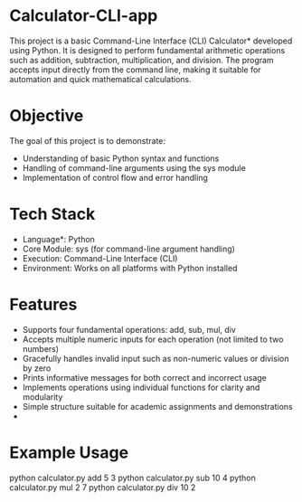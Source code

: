 # Calculator-CLI-app

This project is a basic Command-Line Interface (CLI) Calculator* developed using Python. It is designed to perform 
fundamental arithmetic operations such as addition, subtraction, multiplication, and division. The program accepts input
directly from the command line, making it suitable for automation and quick mathematical calculations.

# Objective

The goal of this project is to demonstrate:
- Understanding of basic Python syntax and functions
- Handling of command-line arguments using the sys module
- Implementation of control flow and error handling

# Tech Stack

- Language*: Python 
- Core Module: sys (for command-line argument handling)  
- Execution: Command-Line Interface (CLI)  
- Environment: Works on all platforms with Python installed  

# Features

- Supports four fundamental operations: add, sub, mul, div
- Accepts multiple numeric inputs for each operation (not limited to two numbers)
- Gracefully handles invalid input such as non-numeric values or division by zero
- Prints informative messages for both correct and incorrect usage
- Implements operations using individual functions for clarity and modularity
- Simple structure suitable for academic assignments and demonstrations
- 
# Example Usage
python calculator.py add 5 3
python calculator.py sub 10 4
python calculator.py mul 2 7
python calculator.py div 10 2
